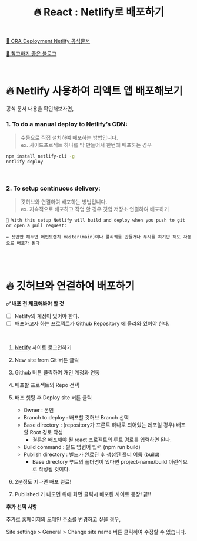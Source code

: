# <div align="center">🔥 React : Netlify로 배포하기</div>

<br>

[🔗 CRA Deployment Netlify 공식문서](https://create-react-app.dev/docs/deployment/#netlify)

[🔗 참고하기 좋은 블로그](https://velog.io/@ksmfou98/React-%ED%94%84%EB%A1%9C%EC%A0%9D%ED%8A%B8-Netlify%EC%97%90-%EB%B0%B0%ED%8F%AC%ED%95%98%EA%B8%B0)

<br>

# 🔥 Netlify 사용하여 리액트 앱 배포해보기

공식 문서 내용을 확인해보자면,

### 1. **To do a manual deploy to Netlify’s CDN:**

> 수동으로 직접 설치하여 배포하는 방법입니다.  
> ex. 사이드프로젝트 하나를 딱 만들어서 한번에 배포하는 경우

```bash
npm install netlify-cli -g
netlify deploy
```

<br>

### 2. **To setup continuous delivery:**

> 깃허브와 연결하여 배포하는 방법입니다.  
> ex. 지속적으로 배포하고 작업 할 경우 깃헙 저장소 연결하여 배포하기

```
📌 With this setup Netlify will build and deploy when you push to git or open a pull request:

= 셋업만 해두면 메인브랜치 master(main)이나 풀리퀘를 만들거나 푸시를 하기만 해도 자동으로 배포가 된다
```

<br>
<br>

# 🔥 깃허브와 연결하여 배포하기

**✅ 배포 전 체크해봐야 할 것**

- [ ] Netlify의 계정이 있어야 한다.
- [ ] 배포하고자 하는 프로젝트가 Github Repository 에 올라와 있어야 한다.

<br>

1. [Netlify](https://www.netlify.com/) 사이트 로그인하기
2. New site from Git 버튼 클릭
3. Github 버튼 클릭하여 개인 계정과 연동
4. 배포할 프로젝트의 Repo 선택
5. 배포 셋팅 후 Deploy site 버튼 클릭

   - Owner : 본인
   - Branch to deploy : 배포할 깃허브 Branch 선택
   - Base directory : (repository가 프론트 하나로 되어있는 레포일 경우) 배포 할 Root 경로 작성
     - 결론은 배포해야 될 react 프로젝트의 루트 경로를 입력하면 된다.
   - Build command : 빌드 명령어 입력 (npm run build)
   - Publish directory : 빌드가 완료된 후 생성된 폴더 이름 (build)
     - Base directory 루트의 폴더명이 있다면 project-name/build 이런식으로 작성될 것이다.

6. 2분정도 지나면 배포 완료!
7. Published 가 나오면 위에 화면 클릭시 배포된 사이트 등장! 끝!!

**추가 선택 사항**

추가로 홈페이지의 도메인 주소를 변경하고 싶을 경우,

Site settings > General > Change site name 버튼 클릭하여 수정할 수 있습니다.
